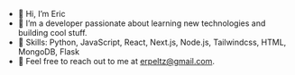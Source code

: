 - 👋 Hi, I’m Eric
- 🌱 I’m a developer passionate about learning new technologies and building cool stuff.
- 💼 Skills: Python, JavaScript, React, Next.js, Node.js, Tailwindcss, HTML, MongoDB, Flask
- 🤝 Feel free to reach out to me at erpeltz@gmail.com.

<!---
epeltz33/epeltz33 is a ✨ special ✨ repository because its `README.md` (this file) appears on your GitHub profile.
You can click the Preview link to take a look at your changes.
--->
